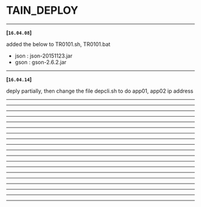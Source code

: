 # TAIN_DEPLOY

--------------------------------------------------------------------
**[`16.04.08`]**

added the below to TR0101.sh, TR0101.bat

- json : json-20151123.jar
- gson : gson-2.6.2.jar

--------------------------------------------------------------------
**[`16.04.14`]**

deply partially, then change the file depcli.sh to do app01, app02 ip address

--------------------------------------------------------------------
--------------------------------------------------------------------
--------------------------------------------------------------------
--------------------------------------------------------------------
--------------------------------------------------------------------
--------------------------------------------------------------------
--------------------------------------------------------------------
--------------------------------------------------------------------
--------------------------------------------------------------------
--------------------------------------------------------------------
--------------------------------------------------------------------
--------------------------------------------------------------------
--------------------------------------------------------------------
--------------------------------------------------------------------
--------------------------------------------------------------------
--------------------------------------------------------------------
--------------------------------------------------------------------
--------------------------------------------------------------------
--------------------------------------------------------------------
